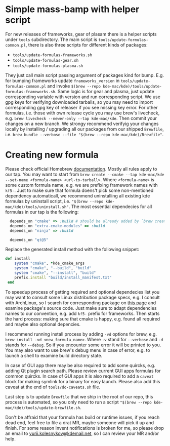 # Simple mass-bamp with helper script
For new releases of frameworks, gear of plasam there is a helper scripts under `tools` subdirectory.
The main script is `tools/update-formulas-common.pl`, there is also three scripts for different kinds of packages:
- `tools/update-formulas-frameworks.sh`
- `tools/update-formulas-gear.sh`
- `tools/update-formulas-plasma.sh`

They just call main script passing argument of packages kind for bump.
E.g. for bumping frameworks update `frameworks_version` in `tools/update-formulas-common.pl` and invoke `$(brew --repo kde-mac/kde)/tools/update-formulas-frameworks.sh`. Same logic is for gear and plasma, just update corresponding variable with version and run corresponding script. We use gpg keys for verifying downloaded tarballs, so you may need to import corresponding gpg key of releaser if you see missing key error. For other formulas, i.e. those with own release cycle you may use brew's livecheck, e.g. `brew livecheck --newer-only --tap kde-mac/kde`. Then commit your changes on a new branch. We strongy recommend verifyig your changes locally by installing / upgrading all our packages from our shipped `Brewfile`, i.e. `brew bundle --verbose --file "$(brew --repo kde-mac/kde)/Brewfile"`.

# Creating new formula
Please check official Homebrew [documentation](https://docs.brew.sh/Adding-Software-to-Homebrew). Mostly all rules apply to our tap. You may want to start from `brew create --cmake --tap kde-mac/kde --set-name <formula-name> <url-to-tarball>`. Where `<formula-name>` is some custom formula name, e.g. we are prefixing framework names with `kf5-`. Just to make sure that formula doens't pick some non-mentioned dependency automaticall, we recommend uninstalling all existing kde formulas by uninstall script, i.e. `"$(brew --repo kde-mac/kde)/tools/uninstall.sh"`. The most essential dependecies for all formulas in our tap is the following:
```ruby
  depends_on "cmake" => :build # should be already added by `brew create`
  depends_on "extra-cmake-modules" => :build
  depends_on "ninja" => :build

  depends_on "qt@5"
```
Replace the generated install method with the following snippet:
```ruby
def install
	system "cmake", *kde_cmake_args
	system "cmake", "--build", "build"
	system "cmake", "--install", "build"
 	prefix.install "build/install_manifest.txt"
 end
```
To speedup process of getting required and optional dependecies list you may want to consult some Linux distribution package specs, e.g. I consult with ArchLinux, so I search for corresponding package on [this page](https://archlinux.org/packages/) and examine package's source code. Just make sure to adapt dependencies names to our convention, e.g. add `kf5-` prefix for frameworks. Then starts the hard process: making sure that cmake is happy, e.g. found all required and maybe also optional depencies.

I recommend running install process by adding `-vd` options for brew, e.g. `brew install -vd <new_formula_name>`. Where `-v` stand for `--verbose` and `-d` stands for `--debug`. So if you encounter some error it will be printed to you. You may also want to use brew's debug menu in case of error, e.g. to launch a shell to examine build directory state.

In case of GUI app there may be also required to add some quircks, e.g. adding Qt plugin search path. Please review current GUI apps formulas for common quircks. In case of GUI apps it is also required to add a `caveat` block for making symlink for a binary for easy launch. Please also add this caveat at the end of `tools/do-caveats.sh` file. 

Last step is to update `Brewfile` that we ship in the root of our repo, this process is automated, so you only need to run a script `"$(brew --repo kde-mac/kde)/tools/update-brewfile.sh`.

Don't be affraid that your formula has build or runtime issues, if you reach dead end, feel free to file a drat MR, maybe someone will pick it up and finish. For some reason Invent notifications is broken for me, so please drop an email to yurii.kolesnykov@kdemail.net, so I can review your MR and/or help.
